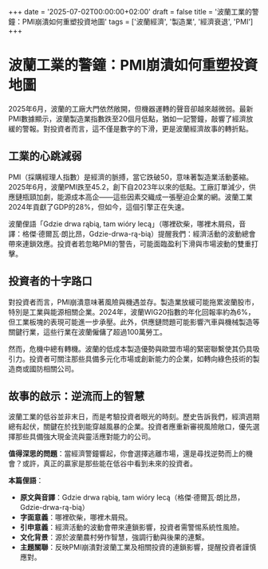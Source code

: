 
+++
date = '2025-07-02T00:00:00+02:00'
draft = false
title = '波蘭工業的警鐘：PMI崩潰如何重塑投資地圖'
tags = ['波蘭經濟', '製造業', '經濟衰退', 'PMI']
+++



# 波蘭工業的警鐘：PMI崩潰如何重塑投資地圖

2025年6月，波蘭的工廠大門依然敞開，但機器運轉的聲音卻越來越微弱。最新PMI數據顯示，波蘭製造業指數跌至20個月低點，猶如一記警鐘，敲響了經濟放緩的警報。對投資者而言，這不僅是數字的下滑，更是波蘭經濟故事的轉折點。

## 工業的心跳減弱

PMI（採購經理人指數）是經濟的脈搏，當它跌破50，意味著製造業活動萎縮。2025年6月，波蘭PMI跌至45.2，創下自2023年以來的低點。工廠訂單減少，供應鏈瓶頸加劇，能源成本高企——這些因素交織成一張壓迫企業的網。波蘭工業2024年貢獻了GDP的28%，但如今，這個引擎正在失速。

波蘭俚語「Gdzie drwa rąbią, tam wióry lecą」（哪裡砍柴，哪裡木屑飛，音譯：格傑·德爾瓦·朗比昂，Gdzie-drwa-rą-bią）提醒我們：經濟活動的波動總會帶來連鎖效應。投資者若忽略PMI的警告，可能面臨盈利下滑與市場波動的雙重打擊。

## 投資者的十字路口

對投資者而言，PMI崩潰意味著風險與機遇並存。製造業放緩可能拖累波蘭股市，特別是工業與能源相關企業。2024年，波蘭WIG20指數的年化回報率約為6%，但工業板塊的表現可能進一步承壓。此外，供應鏈問題可能影響汽車與機械製造等關鍵行業，這些行業在波蘭僱傭了超過100萬勞工。

然而，危機中總有轉機。波蘭的低成本製造優勢與歐盟市場的緊密聯繫使其仍具吸引力。投資者可關注那些具備多元化市場或創新能力的企業，如轉向綠色技術的製造商或國防相關公司。

## 故事的啟示：逆流而上的智慧

波蘭工業的低谷並非末日，而是考驗投資者眼光的時刻。歷史告訴我們，經濟週期總有起伏，關鍵在於找到能穿越風暴的企業。投資者應重新審視風險敞口，優先選擇那些具備強大現金流與靈活應對能力的公司。

**值得深思的問題**：當經濟警鐘響起，你會選擇逃離市場，還是尋找逆勢而上的機會？或許，真正的贏家是那些能在低谷中看到未來的投資者。

**本篇俚語**：  
- **原文與音譯**：Gdzie drwa rąbią, tam wióry lecą（格傑·德爾瓦·朗比昂，Gdzie-drwa-rą-bią）  
- **字面意義**：哪裡砍柴，哪裡木屑飛。  
- **引申意義**：經濟活動的波動會帶來連鎖影響，投資者需警惕系統性風險。  
- **文化背景**：源於波蘭農村勞作智慧，強調行動與後果的連繫。  
- **主題關聯**：反映PMI崩潰對波蘭工業及相關投資的連鎖影響，提醒投資者謹慎應對。

